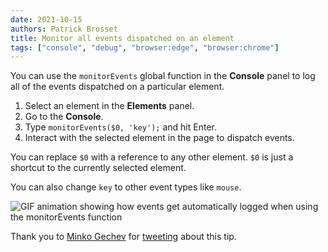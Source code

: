 ```yaml
---
date: 2021-10-15
authors: Patrick Brosset
title: Monitor all events dispatched on an element
tags: ["console", "debug", "browser:edge", "browser:chrome"]
---
```


You can use the `monitorEvents` global function in the **Console** panel to log all of the events dispatched on a particular element.

1. Select an element in the **Elements** panel.
1. Go to the **Console**.
1. Type `monitorEvents($0, 'key');` and hit Enter.
1. Interact with the selected element in the page to dispatch events.

You can replace `$0` with a reference to any other element. `$0` is just a shortcut to the currently selected element.

You can also change `key` to other event types like `mouse`.

![GIF animation showing how events get automatically logged when using the monitorEvents function](/assets/img/monitor-element-events.gif)

Thank you to [Minko Gechev](https://github.com/mgechev) for [tweeting](https://twitter.com/mgechev/status/1447419251120279558) about this tip.

